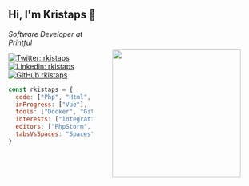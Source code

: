 ## Hi, I'm Kristaps 👋
<img align="right" src="https://user-images.githubusercontent.com/22044469/89708410-80035f00-d97f-11ea-9a77-71613d1c98ce.png" width="256" style="margin: 40px"/>

<p><em>Software Developer at <a target="_blank" href="http://www.printful.com">Printful</a></em></p>

[![Twitter: rkistaps](https://img.shields.io/twitter/follow/rkistaps?style=social)](https://twitter.com/rkistaps)
[![Linkedin: rkistaps](https://img.shields.io/badge/-rkistaps-blue?style=flat-square&logo=Linkedin&logoColor=white&link=https://www.linkedin.com/in/rkistaps/)](https://www.linkedin.com/in/rkistaps/)
[![GitHub rkistaps](https://img.shields.io/github/followers/rkistaps?label=follow&style=social)](https://github.com/rkistaps)

```javascript
const rkistaps = {
  code: ["Php", "Html", "CSS", "Javascript"],
  inProgress: ["Vue"],
  tools: ["Docker", "Git", "Node", "Composer"],
  interests: ["Integrations", "APIs", "Backend"],
  editors: ["PhpStorm", "VS Code"],
  tabsVsSpaces: "Spaces"
}
```
